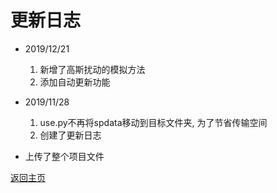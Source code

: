 # 更新日志

* 2019/12/21

  1. 新增了高斯扰动的模拟方法
  2. 添加自动更新功能

* 2019/11/28

  1. use.py不再将spdata移动到目标文件夹, 为了节省传输空间
  2. 创建了更新日志

  

* 上传了整个项目文件



[返回主页](./readme.md)